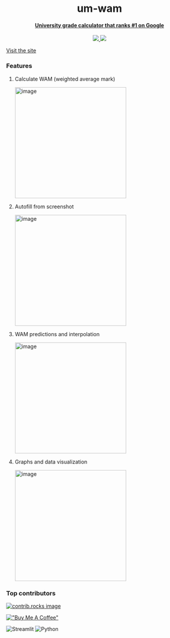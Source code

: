 <h1 align="center">
um-wam
</h1>

<h4 align="center"><a href="https://wam-calculator.streamlit.app/?fbclid=IwAR1K9ixVHdMm1wE9KUK5P48BUahEgWaQ4ubhFwKJcrvxRmy9cKim3N0Coko" target="_blank">
University grade calculator that ranks #1 on Google</a></h4>

<p align="center">
  <a href="https://www.reddit.com/r/unimelb/comments/182kxtw/someone_finally_did_it_wam_calculator/">
    <img src="https://img.shields.io/badge/Reddit-60k-red">
  </a>
  <a href="https://www.reddit.com/r/unimelb/comments/182kxtw/someone_finally_did_it_wam_calculator/">
    <img src="https://img.shields.io/badge/MAU-1,421-blue">
  </a>
</p>


[Visit the site](https://wam-calculator.streamlit.app/?fbclid=IwAR1K9ixVHdMm1wE9KUK5P48BUahEgWaQ4ubhFwKJcrvxRmy9cKim3N0Coko)

### Features

1. Calculate WAM (weighted average mark)

   <img width="300" alt="image" src="https://github.com/user-attachments/assets/c413a5e0-be2f-4e24-b8b4-c98fbb41f3e1" />

3. Autofill from screenshot

   <img width="300" alt="image" src="https://github.com/user-attachments/assets/5422bf4a-ed93-410c-8460-ef728c71084f" />


5. WAM predictions and interpolation

   <img width="300" alt="image" src="https://github.com/user-attachments/assets/3babe0ba-f88c-41d6-a271-d4ba6f3fdc60" />

7. Graphs and data visualization

   <img width="300" alt="image" src="https://github.com/user-attachments/assets/1f7c32a5-91d0-4046-90a3-bfcb4d1dfc62" />

### Top contributors

<a href="https://github.com/jl33-ai/um-wam/graphs/contributors">
  <img src="https://contrib.rocks/image?repo=jl33-ai/um-wam" alt="contrib.rocks image" />
</a>
<br>

[!["Buy Me A Coffee"](https://www.buymeacoffee.com/assets/img/custom_images/orange_img.png)](https://buymeacoffee.com/justinkhlen)

![Streamlit](https://img.shields.io/badge/Streamlit-%23FE4B4B.svg?style=for-the-badge&logo=streamlit&logoColor=white)
![Python](https://img.shields.io/badge/python-3670A0?style=for-the-badge&logo=python&logoColor=ffdd54)
